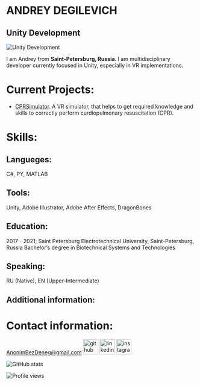 # ANDREY DEGILEVICH
## Unity Development
![Unity Development](https://arturssmirnovs.github.io/github-profile-readme-generator/images/banner.png)

I am Andrey from <b>Saint-Petersburg, Russia</b>. I am multidisciplinary developer currently focused in Unity, especially in VR implementations.

# Current Projects:
- [CPRSimulator](https://github.com/AnonimBezDeneg/CPRSimulator). A VR simulator, that helps to get required knowledge and skills to correctly perform curdiopulmonary resuscitation (CPR).

# Skills:
## Langueges:
C#, PY, MATLAB

## Tools:
Unity, Adobe Illustrator, Adobe After Effects, DragonBones

## Education:
2017 - 2021; Saint Petersburg Electrotechnical University, Saint-Petersburg, Russia
Bachelor’s degree in Biotechnical Systems and Technologies

## Speaking:
RU (Native), EN (Upper-Intermediate)

## Additional information:


# Contact information:
AnonimBezDeneg@gmail.com 
[<img src='https://cdn.jsdelivr.net/npm/simple-icons@3.0.1/icons/github.svg' alt='github' height='40'>](https://github.com/AnonimBezDeneg)  [<img src='https://cdn.jsdelivr.net/npm/simple-icons@3.0.1/icons/linkedin.svg' alt='linkedin' height='40'>](https://www.linkedin.com/in/AnonimBezDeneg/)  [<img src='https://cdn.jsdelivr.net/npm/simple-icons@3.0.1/icons/instagram.svg' alt='instagram' height='40'>](https://www.instagram.com/CKDS/)

![GitHub stats](https://github-readme-stats.vercel.app/api?username=AnonimBezDeneg&show_icons=true)  

![Profile views](https://gpvc.arturio.dev/AnonimBezDeneg)  





